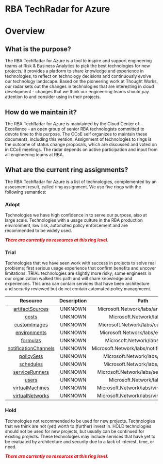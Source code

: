 
RBA TechRadar for Azure
=======================

# Overview

## What is the purpose?


The RBA TechRadar for Azure is a tool to inspire and support engineering teams at Risk & Business Analytics to pick the best technologies for new projects; it provides a platform to share knowledge and experience in technologies, to reflect on technology decisions and continuously evolve our technology landscape.  Based on the pioneering work at Thought Works, our radar sets out the changes in technologies that are interesting in cloud development - changes that we think our engineering teams should pay attention to and consider using in their projects.
## How do we maintain it?


The RBA TechRadar for Azure is maintained by the Cloud Center of Excellence - an open group of senior RBA technologists committed to devote time to this purpose.  The CCoE self organizes to maintain these documents, including this version.  Assignment of technologies to rings is the outcome of status change proposals, which are discussed and voted on in CCoE meetings.  The radar depends on active participation and input from all engineering teams at RBA.
## What are the current ring assignments?


The RBA TechRadar for Azure is a list of technologies, complemented by an assesment result, called ring assignment.  We use five rings with the following semantics:
### Adopt


Technologies we have high confidence in to serve our purpose, also at large scale.  Technologies with a usage culture in the RBA production environment, low risk, automated policy enforcement and are recommended to be widely used.  
  
***<font color="red"> There are currently no resources at this ring level. </font>***
### Trial


Technologies that we have seen work with success in projects to solve real problems;  first serious usage experience that confirm benefits and uncover limitations.  TRIAL technologies are slightly more risky; some engineers in our organization walked this path and will share knowledge and experiences.  This area can contain services that have been architecture and security reviewed but do not contain automated policy managmeent.  

|Resource|Description|Path|Status|
| :---: | :---: | :---: | :---: |
|[artifactSources](https://github.com/openrba/python-azure-techradar/Microsoft.Network/labs/artifactSources/README.md)|UNKNOWN|Microsoft.Network/labs/artifactSources|TRIAL|
|[costs](https://github.com/openrba/python-azure-techradar/Microsoft.Network/labs/costs/README.md)|UNKNOWN|Microsoft.Network/labs/costs|TRIAL|
|[customImages](https://github.com/openrba/python-azure-techradar/Microsoft.Network/labs/customImages/README.md)|UNKNOWN|Microsoft.Network/labs/customImages|TRIAL|
|[environments](https://github.com/openrba/python-azure-techradar/Microsoft.Network/labs/environments/README.md)|UNKNOWN|Microsoft.Network/labs/environments|TRIAL|
|[formulas](https://github.com/openrba/python-azure-techradar/Microsoft.Network/labs/formulas/README.md)|UNKNOWN|Microsoft.Network/labs/formulas|TRIAL|
|[notificationChannels](https://github.com/openrba/python-azure-techradar/Microsoft.Network/labs/notificationChannels/README.md)|UNKNOWN|Microsoft.Network/labs/notificationChannels|TRIAL|
|[policySets](https://github.com/openrba/python-azure-techradar/Microsoft.Network/labs/policySets/README.md)|UNKNOWN|Microsoft.Network/labs/policySets|TRIAL|
|[schedules](https://github.com/openrba/python-azure-techradar/Microsoft.Network/labs/schedules/README.md)|UNKNOWN|Microsoft.Network/labs/schedules|TRIAL|
|[serviceRunners](https://github.com/openrba/python-azure-techradar/Microsoft.Network/labs/serviceRunners/README.md)|UNKNOWN|Microsoft.Network/labs/serviceRunners|TRIAL|
|[users](https://github.com/openrba/python-azure-techradar/Microsoft.Network/labs/users/README.md)|UNKNOWN|Microsoft.Network/labs/users|TRIAL|
|[virtualMachines](https://github.com/openrba/python-azure-techradar/Microsoft.Network/labs/virtualMachines/README.md)|UNKNOWN|Microsoft.Network/labs/virtualMachines|TRIAL|
|[virtualNetworks](https://github.com/openrba/python-azure-techradar/Microsoft.Network/labs/virtualNetworks/README.md)|UNKNOWN|Microsoft.Network/labs/virtualNetworks|TRIAL|

### Hold


Technologies not recommended to be used for new projects. Technologies that we think are not (yet) worth to (further) invest in.  HOLD technologies should not be used for new projects, but usually can be continued for existing projects.  These technologies may include services that have yet to be evaluated by architecture and security due to a lack of interest, time, or need.  
  
***<font color="red"> There are currently no resources at this ring level. </font>***